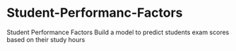 # Student-Performanc-Factors
 Student Performance Factors  Build a model to predict students exam scores based on their study hours
